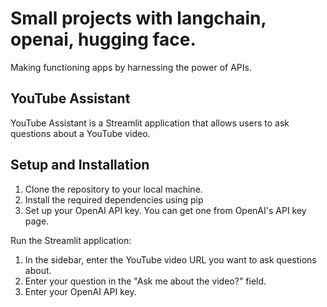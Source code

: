 # Small projects with langchain, openai, hugging face. 
Making functioning apps by harnessing the power of APIs.

## YouTube Assistant
YouTube Assistant is a Streamlit application that allows users to ask questions about a YouTube video.

## Setup and Installation

1. Clone the repository to your local machine.
2. Install the required dependencies using pip
3. Set up your OpenAI API key. You can get one from OpenAI's API key page.

Run the Streamlit application:
1. In the sidebar, enter the YouTube video URL you want to ask questions about.
2. Enter your question in the "Ask me about the video?" field.
3. Enter your OpenAI API key.
